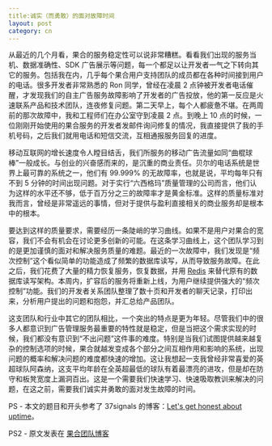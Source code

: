 ```yaml
---
title:诚实（而勇敢）的面对故障时间
layout: post
category: cn
---
```


从最近的几个月看，果合的服务稳定性可以说非常糟糕。看看我们出现的服务当机、数据准确性、SDK 广告展示等问题，每一个都足以让开发者一气之下转向其它的服务。包括我在内，几乎每个果合用户支持团队的成员都在各种时间接到用户的电话。很多开发者非常熟悉的 Ron 同学，曾经在凌晨 2 点钟被开发者电话催醒，才发现我们的自主广告服务故障影响了开发者的广告投放，他的第一反应是火速联系产品和技术团队，连夜修复问题。第二天早上，每个人都疲惫不堪。在两周前的那次故障中，我和工程师们在办公室守到凌晨 2 点。到晚上 10 点的时候，一位刚刚开始使用的果合服务的开发者发邮件询问修复的情况，我直接提供了我的手机号码，之后我们就用电话和短信交流，互相通报服务回复的进度。

移动互联网的增长速度令人瞠目结舌，我们所服务的移动广告流量如同“曲棍球棒”一般成长。与创业的兴奋感而来的，是沉重的商业责任。贝尔的电话系统是世界上最可靠的系统之一，他们有 99.999% 的无故障率，也就是说，平均每年只有不到 5 分钟的时间出现问题。对于实行“六西格玛”质量管理的公司而言，他们认为这样的水平还不够，低于百万分之三的故障率才是黄金标准。这样的质量标准对我而言，曾经是非常遥远的事情，但对于提供与盈利直接相关的商业服务却是根本中的根本。

要达到这样的质量要求，需要经历一条陡峭的学习曲线。如果不是用户对果合的宽容，我们不会有机会在讨论更多创新的可能。在这条学习曲线上，这个团队学习到的是更加谨慎的面对和解决服务质量的难题。最近的一次故障中，我们发现是“频次控制”这个看似简单的功能造成了频繁的数据库读写，从而导致服务故障。在此之后，我们花费了大量的精力恢复服务，恢复数据，并用 [Redis](http://redis.io) 来替代原有的数据库读写架构。本周内，扩容后的服务将重新上线，为用户继续提供强大的“频次控制”功能。我们的开发者关系团队整理了数十页和开发者的聊天记录，打印出来，分析用户提出的问题和抱怨，并汇总给产品团队。

这支团队和行业中其它的团队相比，一个突出的特点是更为年轻。尽管我们中的很多人都意识到广告管理服务最重要的特性就是稳定，但是当把这个需求实现的时候，我们都没有意识到“不出问题”这件事的难度。特别是当我们试图提供越来越复杂的控制选项的时候，果合就越发变成各个部分之间互相作用和影响的系统，出现问题的概率和解决问题的难度都快速的增加。这让我想起一支我曾经非常喜爱的英超球队阿森纳，这支平均年龄在全英超最低的球队有着最漂亮的进攻，但是却在防守和板凳宽度上漏洞百出。这是一个需要我们快速学习、快速吸取教训来解决的问题，在这之前，需要我们诚实并勇敢的面对发生故障的时间。

PS - 本文的题目和开头参考了 37signals 的博客：[Let's get honest about uptime](http://37signals.com/svn/posts/3067-lets-get-honest-about-uptime)。

PS2 - 原文发表在 [果合团队博客](http://blog.guohead.com/2012/04/lets-be-honest-about-downtime/)